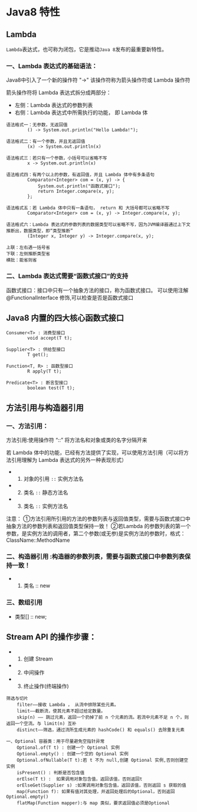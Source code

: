 # Java8 特性

## Lambda

`Lambda`表达式，也可称为闭包，它是推动`Java 8`发布的最重要新特性。

### 一、Lambda 表达式的基础语法：
 
Java8中引入了一个新的操作符 "->" 该操作符称为箭头操作符或 Lambda 操作符

箭头操作符将 Lambda 表达式拆分成两部分：

 + 左侧：Lambda 表达式的参数列表
 + 右侧：Lambda 表达式中所需执行的功能， 即 Lambda 体
```shell
语法格式一：无参数，无返回值
		() -> System.out.println("Hello Lambda!");
 
语法格式二：有一个参数，并且无返回值
		(x) -> System.out.println(x)
 
语法格式三：若只有一个参数，小括号可以省略不写
		x -> System.out.println(x)

语法格式四：有两个以上的参数，有返回值，并且 Lambda 体中有多条语句
		Comparator<Integer> com = (x, y) -> {
			System.out.println("函数式接口");
			return Integer.compare(x, y);
		};

语法格式五：若 Lambda 体中只有一条语句， return 和 大括号都可以省略不写
		Comparator<Integer> com = (x, y) -> Integer.compare(x, y);
 
语法格式六：Lambda 表达式的参数列表的数据类型可以省略不写，因为JVM编译器通过上下文推断出，数据类型，即“类型推断”
		(Integer x, Integer y) -> Integer.compare(x, y);

上联：左右遇一括号省
下联：左侧推断类型省
横批：能省则省
```

 ### 二、Lambda 表达式需要“函数式接口”的支持
 
函数式接口：接口中只有一个抽象方法的接口，称为函数式接口。 可以使用注解 @FunctionalInterface 修饰,可以检查是否是函数式接口

## Java8 内置的四大核心函数式接口

```shell
Consumer<T> : 消费型接口
		void accept(T t);

Supplier<T> : 供给型接口
	    T get(); 
 
Function<T, R> : 函数型接口
		R apply(T t);

Predicate<T> : 断言型接口
		boolean test(T t);
```

## 方法引用与构造器引用

### 一、方法引用：

方法引用:使用操作符 “::” 将方法名和对象或类的名字分隔开来

若 Lambda 体中的功能，已经有方法提供了实现，可以使用方法引用（可以将方法引用理解为 Lambda 表达式的另外一种表现形式）


 
+ 1. 对象的引用 `::` 实例方法名
 
+ 2. 类名 `::` 静态方法名

+ 3. 类名 `::` 实例方法名

注意：
 	 ①方法引用所引用的方法的参数列表与返回值类型，需要与函数式接口中抽象方法的参数列表和返回值类型保持一致！
  	 ②若Lambda 的参数列表的第一个参数，是实例方法的调用者，第二个参数(或无参)是实例方法的参数时，格式： ClassName::MethodName
 
### 二、构造器引用 :构造器的参数列表，需要与函数式接口中参数列表保持一致！
 
+ 1. 类名 :: new
 
### 三、数组引用
 
+ 类型[] :: new;

## Stream API 的操作步骤：

+ 1. 创建 Stream

+ 2. 中间操作

+ 3. 终止操作(终端操作)

```shell
筛选与切片
    filter——接收 Lambda ， 从流中排除某些元素。
    limit——截断流，使其元素不超过给定数量。
    skip(n) —— 跳过元素，返回一个扔掉了前 n 个元素的流。若流中元素不足 n 个，则返回一个空流。与 limit(n) 互补
    distinct——筛选，通过流所生成元素的 hashCode() 和 equals() 去除重复元素
```
```shell
一、Optional 容器类：用于尽量避免空指针异常
  	Optional.of(T t) : 创建一个 Optional 实例
 	Optional.empty() : 创建一个空的 Optional 实例
 	Optional.ofNullable(T t):若 t 不为 null,创建 Optional 实例,否则创建空实例
 	isPresent() : 判断是否包含值
	orElse(T t) :  如果调用对象包含值，返回该值，否则返回t
 	orElseGet(Supplier s) :如果调用对象包含值，返回该值，否则返回 s 获取的值
 	map(Function f): 如果有值对其处理，并返回处理后的Optional，否则返回 Optional.empty()
 	flatMap(Function mapper):与 map 类似，要求返回值必须是Optional
```
